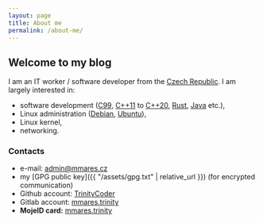 ```yaml
---
layout: page
title: About me
permalink: /about-me/
---
```


## Welcome to my blog

I am an IT worker / software developer from the [Czech Republic][1].
I am largely interested in:

* software development ([C99][2], [C++11][3] to [C++20][4], [Rust][5], [Java][6] etc.),
* Linux administration ([Debian][7], [Ubuntu][8]),
* Linux kernel,
* networking.

### Contacts

* e-mail: [admin@mmares.cz](mailto:admin@mmares.cz)
* my [GPG public key]({{ "/assets/gpg.txt" | relative_url }}) (for encrypted communication)
* Github account: [TrinityCoder](https://github.com/TrinityCoder)
* Gitlab account: [mmares.trinity](https://gitlab.com/mmares.trinity)
* __MojeID card:__ [mmares.trinity](https://mmares-trinity.mojeid.cz/)

[1]: https://en.wikipedia.org/wiki/Czech_Republic
[2]: https://en.wikipedia.org/wiki/C99
[3]: https://en.wikipedia.org/wiki/C%2B%2B11
[4]: https://en.wikipedia.org/wiki/C%2B%2B20
[5]: https://en.wikipedia.org/wiki/Rust_(programming_language)
[6]: https://en.wikipedia.org/wiki/Java_(programming_language)
[7]: https://www.debian.org/
[8]: https://ubuntu.com/
